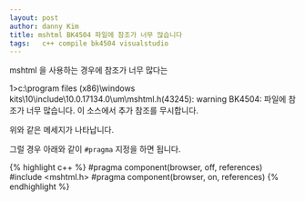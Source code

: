 ```yaml
---
layout: post
author: danny Kim
title: mshtml BK4504 파일에 참조가 너무 많습니다
tags:	c++ compile bk4504 visualstudio
---
```


mshtml 을 사용하는 경우에 참조가 너무 많다는

1>c:\program files (x86)\windows kits\10\include\10.0.17134.0\um\mshtml.h(43245): warning BK4504: 파일에 참조가 너무 많습니다. 이 소스에서 추가 참조를 무시합니다.

위와 같은 메세지가 나타납니다.

그럴 경우 아래와 같이 `#pragma` 지정을 하면 됩니다.

{% highlight c++ %}
#pragma component(browser, off, references)
#include <mshtml.h>
#pragma component(browser, on, references)
{% endhighlight %}
